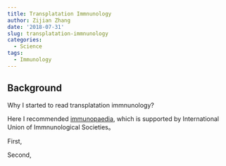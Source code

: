 ```yaml
---
title: Transplatation Immnunology
author: Zijian Zhang
date: '2018-07-31'
slug: transplatation-immnunology
categories:
  - Science
tags:
  - Immunology
---
```

## Background

Why I started to read transplatation immnunology? 



Here I recommended [immunopaedia](https://www.immunopaedia.org.za/immunology/advanced/1-transplantation/), which is supported by International Union of Immnunological Societies。

First,

Second,